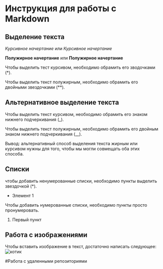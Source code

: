 # Инструкция для работы с Markdown

## Выделение текста

*Курсивное начертание* или _Курсивное начертание_

**Полужирное начертание** или __Полужирное начертание__

Чтобы выделить тест курсивом, необходимо обрамить его зводочками (*).

Чтобы выделить текст полужирным, необходимо обрамить его двойными звездочками (**).
## Альтернативное выделение текста

Чтобы выделить текст курсивом, необходимо обрамить его знаком нижнего подчеркивания (_).

Чтобы выделить текст полужирным, необходимо обрамить его двойным знаком нижнего подчеркивания (__).

Вывод: альтернативный способ выделения текста жирным или курсивом нужны для того, чтобы мы могли совмещать оба этих способа.
## Списки

чтобы добавить ненумерованные списки, необходимо пункты выделить звездочкой (*).
* Элемент 1

Чтобы добавить нумерованные списки, необходимо пункты просто пронумеровать.
1. Первый пункт
## Работа с изображениями

Чтобы вставить изображение в текст, достаточно написать следующее: ![котик](котик.jpg)

#Работа с удаленными репозиториями
